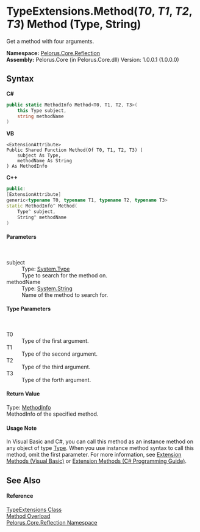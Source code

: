 # TypeExtensions.Method(*T0*, *T1*, *T2*, *T3*) Method (Type, String)
 

Get a method with four arguments.

**Namespace:**&nbsp;<a href="7183AF8D">Pelorus.Core.Reflection</a><br />**Assembly:**&nbsp;Pelorus.Core (in Pelorus.Core.dll) Version: 1.0.0.1 (1.0.0.0)

## Syntax

**C#**<br />
``` C#
public static MethodInfo Method<T0, T1, T2, T3>(
	this Type subject,
	string methodName
)

```

**VB**<br />
``` VB
<ExtensionAttribute>
Public Shared Function Method(Of T0, T1, T2, T3) ( 
	subject As Type,
	methodName As String
) As MethodInfo
```

**C++**<br />
``` C++
public:
[ExtensionAttribute]
generic<typename T0, typename T1, typename T2, typename T3>
static MethodInfo^ Method(
	Type^ subject, 
	String^ methodName
)
```


#### Parameters
&nbsp;<dl><dt>subject</dt><dd>Type: <a href="http://msdn2.microsoft.com/en-us/library/42892f65" target="_blank">System.Type</a><br />Type to search for the method on.</dd><dt>methodName</dt><dd>Type: <a href="http://msdn2.microsoft.com/en-us/library/s1wwdcbf" target="_blank">System.String</a><br />Name of the method to search for.</dd></dl>

#### Type Parameters
&nbsp;<dl><dt>T0</dt><dd>Type of the first argument.</dd><dt>T1</dt><dd>Type of the second argument.</dd><dt>T2</dt><dd>Type of the third argument.</dd><dt>T3</dt><dd>Type of the forth argument.</dd></dl>

#### Return Value
Type: <a href="http://msdn2.microsoft.com/en-us/library/1wa35kh5" target="_blank">MethodInfo</a><br />MethodInfo of the specified method.

#### Usage Note
In Visual Basic and C#, you can call this method as an instance method on any object of type <a href="http://msdn2.microsoft.com/en-us/library/42892f65" target="_blank">Type</a>. When you use instance method syntax to call this method, omit the first parameter. For more information, see <a href="http://msdn.microsoft.com/en-us/library/bb384936.aspx">Extension Methods (Visual Basic)</a> or <a href="http://msdn.microsoft.com/en-us/library/bb383977.aspx">Extension Methods (C# Programming Guide)</a>.

## See Also


#### Reference
<a href="7CE8A30A">TypeExtensions Class</a><br /><a href="640E0515">Method Overload</a><br /><a href="7183AF8D">Pelorus.Core.Reflection Namespace</a><br />